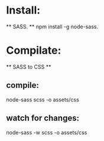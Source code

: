 # Install:
** SASS. **
npm install -g node-sass.

# Compilate:
** SASS to CSS **

## compile:
node-sass scss -o assets/css 

## watch for changes:
node-sass -w scss -o assets/css
